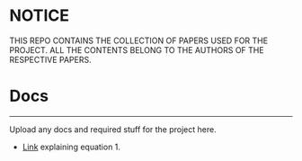 # NOTICE

THIS REPO CONTAINS THE COLLECTION OF PAPERS USED FOR THE PROJECT. ALL THE CONTENTS BELONG TO THE AUTHORS OF THE RESPECTIVE PAPERS.

# Docs
-------
Upload any docs and required stuff for the project here.

* [Link](https://www.pyimagesearch.com/2016/07/25/convolutions-with-opencv-and-python/) explaining equation 1.
